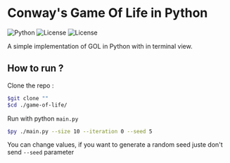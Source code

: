 # Conway's Game Of Life in Python
![Python](https://img.shields.io/badge/Python-3.x-blue)
![License](https://img.shields.io/badge/license-GPL3-green)
![License](https://img.shields.io/badge/version-v1.0-green)

A simple implementation of GOL in Python with in terminal view.

## How to run ?
Clone the repo :
```sh
$git clone ""
$cd ./game-of-life/
```
Run with python `main.py`
```sh
$py ./main.py --size 10 --iteration 0 --seed 5
```
You can change values, if you want to generate a random seed juste don't send `--seed` parameter